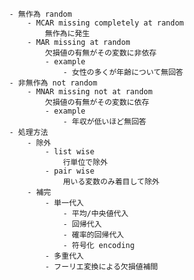 
            - 無作為 random
                - MCAR missing completely at random
                    無作為に発生
                - MAR missing at random
                    欠損値の有無がその変数に非依存
                    - example
                        - 女性の多くが年齢について無回答
            - 非無作為 not random
                - MNAR missing not at random
                    欠損値の有無がその変数に依存
                    - example
                        - 年収が低いほど無回答
            - 処理方法
                - 除外
                    - list wise
                        行単位で除外
                    - pair wise
                        用いる変数のみ着目して除外
                - 補完
                    - 単一代入
                        - 平均/中央値代入
                        - 回帰代入
                        - 確率的回帰代入
                        - 符号化 encoding
                    - 多重代入
                    - フーリエ変換による欠損値補間